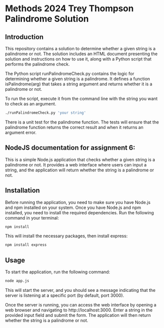 # Methods 2024 Trey Thompson Palindrome Solution

## Introduction

This repository contains a solution to determine whether a given string is a palindrome or not. The solution includes an HTML document presenting the solution and instructions on how to use it, along with a Python script that performs the palindrome check.

The Python script runPalindromeCheck.py contains the logic for determining whether a given string is a palindrome. It defines a function isPalindrome(arg) that takes a string argument and returns whether it is a palindrome or not.

To run the script, execute it from the command line with the string you want to check as an argument.

```bash
./runPalindromeCheck.py 'your string'
```

There is a unit test for the palindrome function. The tests will ensure that the palindrome function returns the correct result and when it returns an argument error.

## NodeJS documentation for assignment 6:

This is a simple Node.js application that checks whether a given string is a palindrome or not. It provides a web interface where users can input a string, and the application will return whether the string is a palindrome or not.

## Installation
Before running the application, you need to make sure you have Node.js and npm installed on your system.
Once you have Node.js and npm installed, you need to install the required dependencies. Run the following command in your terminal:

```bash
npm install
```
This will install the necessary packages, then install express:

```bash
npm install express
```

## Usage
To start the application, run the following command:

```bash
node app.js
```

This will start the server, and you should see a message indicating that the server is listening at a specific port (by default, port 3000).

Once the server is running, you can access the web interface by opening a web browser and navigating to http://localhost:3000. Enter a string in the provided input field and submit the form. The application will then return whether the string is a palindrome or not.